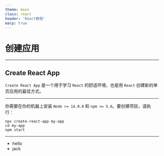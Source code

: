 ```yaml
---
theme: main
class: react
header: 'React教程'
marp: true
---
```

# 创建应用

---

## Create React App

`Create React App` 是一个用于学习 `React` 的舒适环境，也是用 `React` 创建新的单页应用的最佳方式。

---

你需要在你的机器上安装 `Node >= 14.0.0` 和 `npm >= 5.6`。要创建项目，请执行：

```shell
npx create-react-app my-app
cd my-app
npm start
```

---

- hello
- jack
